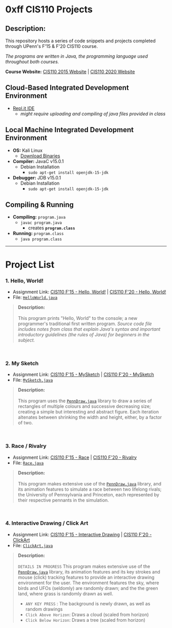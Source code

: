 # **0xff CIS110 Projects**

## Description:
This repository hosts a series of code snippets and projects completed through UPenn's F'15 & F'20 CIS110 course.

*The programs are written in Java, the programming language used throughout both courses.*

**Course Website:** [CIS110 2015 Website](https://www.cis.upenn.edu/~cis110/15fa/) | [CIS110 2020 Website](https://www.seas.upenn.edu/~cis110/20fa/)

## Cloud-Based Integrated Development Environment
* [Repl.it IDE](https://repl.it/)
   * *might require uploading and compiling of java files provided in class*
## Local Machine Integrated Development Environment
* **OS:** Kali Linux
    * [Download Binaries](https://cdimage.kali.org/)
* **Compiler:** JavaC v15.0.1
    * Debian Installation
         * `sudo apt-get install openjdk-15-jdk`
* **Debugger:** JDB v15.0.1
    * Debian Installation
         * `sudo apt-get install openjdk-15-jdk`
         
## Compiling & Running
* **Compiling:** `program.java`
   * `javac program.java`
      * creates **`program.class`**
* **Running:** `program.class`
   * `java program.class`
------------------------------------
# **Project List**
### **1. Hello, World!**
* Assignment Link: [CIS110 F'15 - Hello, World!](https://www.cis.upenn.edu/~cis110/15fa/hw/hw00/hello.html) | [CIS110 F'20 - Hello, World!](https://www.seas.upenn.edu/~cis110/current/homework/hello_world.html)
* File: [`HelloWorld.java`](Projects/1.%20Hello%20World/HelloWorld.java)
> **Description:** <br/> <br/>
> This program prints "Hello, World" to the console; a new programmer's traditional first written program. *Source code file includes notes from class that explain Java's syntax and important introductory guidelines (the rules of Java) for beginners in the subject.*
<br/>

### **2. My Sketch**
* Assignment Link: [CIS110 F'15 - MySketch](https://www.cis.upenn.edu/~cis110/15fa/hw/hw00/hello.html) | [CIS110 F'20 - MySketch](https://www.seas.upenn.edu/~cis110/current/homework/hello_world.html)
* File: [`MySketch.java`](Projects/2.%20My%20Sketch/MySketch.java)
> **Description:** <br/> <br/>
> This program uses the [`PennDraw.java`](Projects/2.%20My%20Sketch/PennDraw.java) library to draw a series of rectangles of multiple colours and successive decreasing size; creating a simple but interesting and abstract figure. Each iteration altenates between shrinking the width and height, either, by a factor of two.
<br/>

### **3. Race / Rivalry**
* Assignment Link: [CIS110 F'15 - Race](https://www.cis.upenn.edu/~cis110/15fa/hw/hw01/interactive.html) | [CIS110 F'20 - Rivalry](https://www.seas.upenn.edu/~cis110/current/homework/rivalry_click_art.html)
* File: [`Race.java`](Projects/3.%20Race/Race.java)
> **Description:** <br/> <br/>
> This program makes extensive use of the [`PennDraw.java`](Projects/3.%20Race/PennDraw.java) library, and its animation features to simulate a race between two lifelong rivals; the University of Pennsylvania and Princeton, each represented by their respective pennants in the simulation.
<br/>


### **4. Interactive Drawing / Click Art**
* Assignment Link: [CIS110 F'15 - Interactive Drawing](https://www.cis.upenn.edu/~cis110/15fa/hw/hw01/interactive.html) | [CIS110 F'20 - ClickArt](https://www.seas.upenn.edu/~cis110/current/homework/rivalry_click_art.html)
* File: [`ClickArt.java`](Projects/4.%20ClickArt/ClickArt.java)
> **Description:** <br/> <br/>
> `DETAILS IN PROGRESS`
> This program makes extensive use of the [`PennDraw.java`](Projects/4.%20ClickArt/PennDraw.java) library, its animation features and its key strokes and mouse (click) tracking features to provide an interactive drawing environment for the user. The environment features the sky, where birds and UFOs (seldomly) are randomly drawn; and the the green land, where grass is randomly drawn as well.
> * `ANY KEY PRESS` : The background is newly drawn, as well as random drawings
> * `Click Above Horizon`: Draws a cloud (scaled from horizon)
> * `Click Below Horizon`: Draws a tree (scaled from horizon)
<br/>

<!--

### **X. Template**
* Assignment Link: [CIS110 F'15 - Name](https://linkfa20) | [CIS110 F'20 - Name](https://linksp21)
* File: [`name.java`](Projects/X.%20Template/name.java)
> **Description:** <br/> <br/>
> `DETAILS IN PROGRESS`
<br/>

-->
